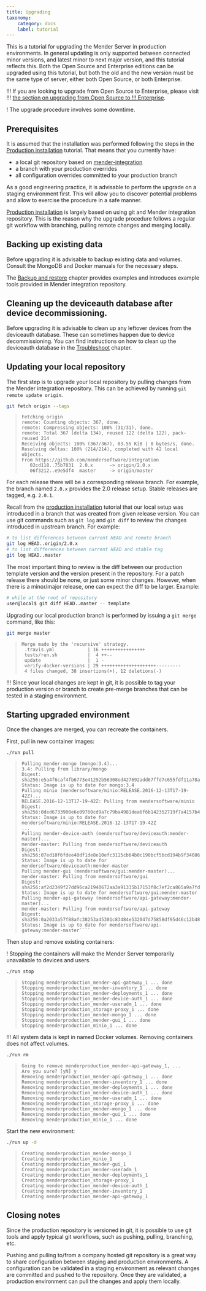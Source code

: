 ```yaml
---
title: Upgrading
taxonomy:
    category: docs
    label: tutorial
---
```


This is a tutorial for upgrading the Mender Server in production environments. In
general updating is only supported between connected minor versions, and latest
minor to next major version, and this tutorial reflects this. Both the Open Source
and Enterprise editions can be upgraded using this tutorial, but both the old and
the new version must be the same type of server, either both Open Source, or
both Enterprise.

!!! If you are looking to upgrade from Open Source to Enterprise, please visit
!!! [the section on upgrading from Open Source to
!!! Enterprise](../03.Production-installation/01.Upgrading-from-OS-to-Enterprise/docs.md).

! The upgrade procedure involves some downtime.

## Prerequisites

It is assumed that the installation was performed following the steps
in the [Production installation](../03.Production-installation/docs.md) tutorial. That means that
you currently have:

* a local git repository based
  on [mender-integration](https://github.com/mendersoftware/integration?target=_blank)
* a branch with your production overrides
* all configuration overrides committed to your production branch

As a good engineering practice, it is advisable to perform the upgrade on a
staging environment first. This will allow you to discover potential problems
and allow to exercise the procedure in a safe manner.

[Production installation](../03.Production-installation/docs.md) is largely based on using git and Mender integration
repository. This is the reason why the upgrade procedure follows a regular git
workflow with branching, pulling remote changes and merging locally.

## Backing up existing data

Before upgrading it is advisable to backup existing data and volumes.
Consult the MongoDB and Docker manuals for the necessary steps.

The [Backup and restore](../08.Backup-and-restore/docs.md) chapter provides examples and
introduces example tools provided in Mender integration repository.

## Cleaning up the deviceauth database after device decommissioning.

Before upgrading it is advisable to clean up any leftover devices from the deviceauth database.
These can sometimes happen due to device decommissioning.
You can find instructions on how to clean up the deviceauth database
in the [Troubleshoot](../../201.Troubleshoot/04.Mender-Server/docs.md) chapter.

## Updating your local repository

The first step is to upgrade your local repository by pulling changes from the
Mender integration repository. This can be achieved by running `git remote
update origin`.

```bash
git fetch origin --tags
```
<!--AUTOVERSION: "%      -> origin/%"/integration "%     -> origin/%"/integration-->
> ```
> Fetching origin
> remote: Counting objects: 367, done.
> remote: Compressing objects: 100% (31/31), done.
> remote: Total 367 (delta 134), reused 122 (delta 122), pack-reused 214
> Receiving objects: 100% (367/367), 83.55 KiB | 0 bytes/s, done.
> Resolving deltas: 100% (214/214), completed with 42 local objects.
> From https://github.com/mendersoftware/integration
>    02cd118..75b7831  2.0.x      -> origin/2.0.x
>    06f3212..e9e5df4  master     -> origin/master
> ```

<!--AUTOVERSION: "branch named `%` provides"/ignore "e.g. `%`"/ignore-->
For each release there will be a corresponding release branch. For example, the
branch named `2.0.x` provides the 2.0 release setup. Stable releases are tagged,
e.g. `2.0.1`.

Recall from the [production installation](../03.Production-installation/docs.md) tutorial that our
local setup was introduced in a branch that was created from given release
version. You can use git commands such as `git log` and `git diff` to review the changes
introduced in upstream branch. For example:

<!--AUTOVERSION: "HEAD..origin/%"/ignore "HEAD..%"/integration-->
```bash
# to list differences between current HEAD and remote branch
git log HEAD..origin/2.0.x
# to list differences between current HEAD and stable tag
git log HEAD..master
```

The most important thing to review is the diff between our production template
version and the version present in the repository. For a patch release
there should be none, or just some minor changes. However, when there is a
minor/major release, one can expect the diff to be larger. Example:

<!--AUTOVERSION: "HEAD..%"/integration-->
```bash
# while at the root of repository
user@local$ git diff HEAD..master -- template
```

Upgrading our local production branch is performed by issuing a `git merge` command, like this:

<!--AUTOVERSION: "git merge %"/integration-->
```bash
git merge master
```
> ```
> Merge made by the 'recursive' strategy.
>  .travis.yml            | 16 ++++++++++++++++
>  tests/run.sh           |  4 ++--
>  update                 |  1 -
>  verify-docker-versions | 29 ++++++++++++++++++++---------
>  4 files changed, 38 insertions(+), 12 deletions(-)
> ```

!!! Since your local changes are kept in git, it is possible to tag your production version or branch to create pre-merge branches that can be tested in a staging environment.

## Starting upgraded environment

Once the changes are merged, you can recreate the containers.

First, pull in new container images:

```bash
./run pull
```
<!--AUTOVERSION: "mender-%: Pulling from mendersoftware/deviceauth"/integration "mender-%: Pulling from mendersoftware/gui"/integration "mender-%: Pulling from mendersoftware/api-gateway"/integration "mendersoftware/deviceauth:mender-%"/integration "mendersoftware/gui:mender-%"/integration "mendersoftware/api-gateway:mender-%"/integration-->
> ```
> Pulling mender-mongo (mongo:3.4)...
> 3.4: Pulling from library/mongo
> Digest: sha256:e5a4f6caf4fb6773e41292b56308ed427692add67ffd7c655fdf11a78a72df4e
> Status: Image is up to date for mongo:3.4
> Pulling minio (mendersoftware/minio:RELEASE.2016-12-13T17-19-42Z)...
> RELEASE.2016-12-13T17-19-42Z: Pulling from mendersoftware/minio
> Digest: sha256:0ded6733900e6e09760cd9a7c79ba4981dea6f6b142352719f7a4157b4a3352d
> Status: Image is up to date for mendersoftware/minio:RELEASE.2016-12-13T17-19-42Z
> ...
> Pulling mender-device-auth (mendersoftware/deviceauth:mender-master)...
> mender-master: Pulling from mendersoftware/deviceauth
> Digest: sha256:07ed10f6fdee40df1de8e10efc3115cb64b0c190bcf5bcd194b9f34086396058
> Status: Image is up to date for mendersoftware/deviceauth:mender-master
> Pulling mender-gui (mendersoftware/gui:mender-master)...
> mender-master: Pulling from mendersoftware/gui
> Digest: sha256:af2d2349f27dd96ca21940672aa3a91335b17153f8c7ef2ca865a9a7fdf2fd22
> Status: Image is up to date for mendersoftware/gui:mender-master
> Pulling mender-api-gateway (mendersoftware/api-gateway:mender-master)...
> mender-master: Pulling from mendersoftware/api-gateway
> Digest: sha256:0a2033a57f88afc38253a45301c83484e532047d75858df95d46c12b48f1f2f8
> Status: Image is up to date for mendersoftware/api-gateway:mender-master````
> ```

Then stop and remove existing containers:

! Stopping the containers will make the Mender Server temporarily unavailable to devices and users.

```bash
./run stop
```
> ```
> Stopping menderproduction_mender-api-gateway_1 ... done
> Stopping menderproduction_mender-inventory_1 ... done
> Stopping menderproduction_mender-deployments_1 ... done
> Stopping menderproduction_mender-device-auth_1 ... done
> Stopping menderproduction_mender-useradm_1 ... done
> Stopping menderproduction_storage-proxy_1 ... done
> Stopping menderproduction_mender-mongo_1 ... done
> Stopping menderproduction_mender-gui_1 ... done
> Stopping menderproduction_minio_1 ... done
> ```

!!! All system data is kept in named Docker volumes. Removing containers does not affect volumes.

```bash
./run rm
```
> ```
> Going to remove menderproduction_mender-api-gateway_1, ...
> Are you sure? [yN] y
> Removing menderproduction_mender-api-gateway_1 ... done
> Removing menderproduction_mender-inventory_1 ... done
> Removing menderproduction_mender-deployments_1 ... done
> Removing menderproduction_mender-device-auth_1 ... done
> Removing menderproduction_mender-useradm_1 ... done
> Removing menderproduction_storage-proxy_1 ... done
> Removing menderproduction_mender-mongo_1 ... done
> Removing menderproduction_mender-gui_1 ... done
> Removing menderproduction_minio_1 ... done
> ```

Start the new environment:

```bash
./run up -d
```
> ```
> Creating menderproduction_mender-mongo_1
> Creating menderproduction_minio_1
> Creating menderproduction_mender-gui_1
> Creating menderproduction_mender-useradm_1
> Creating menderproduction_mender-deployments_1
> Creating menderproduction_storage-proxy_1
> Creating menderproduction_mender-device-auth_1
> Creating menderproduction_mender-inventory_1
> Creating menderproduction_mender-api-gateway_1
> ```


## Closing notes

Since the production repository is versioned in git, it is possible to use git
tools and apply typical git workflows, such as pushing, pulling, branching, etc.

Pushing and pulling to/from a company hosted git repository is a great way
to share configuration between staging and production environments. A
configuration can be validated in a staging environment as
relevant changes are committed and pushed to the repository. Once they are validated, a
production environment can pull the changes and apply them locally.
